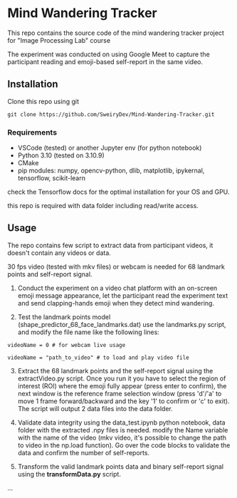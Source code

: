 # Mind Wandering Tracker

This repo contains the source code of the mind wandering tracker project for "Image Processing Lab" course

The experiment was conducted on using Google Meet to capture the participant reading and emoji-based self-report in the same video.

## Installation

Clone this repo using git

`git clone https://github.com/SweiryDev/Mind-Wandering-Tracker.git`

### Requirements

- VSCode (tested) or another Jupyter env (for python notebook)
- Python 3.10 (tested on 3.10.9)
- CMake
- pip modules: numpy, opencv-python, dlib, matplotlib, ipykernal, tensorflow, scikit-learn

check the Tensorflow docs for the optimal installation for your OS and GPU.

this repo is required with data folder including read/write access.

## Usage

The repo contains few script to extract data from participant videos, it doesn't contain any videos or data.

30 fps video (tested with mkv files) or webcam is needed for 68 landmark points and self-report signal.

1. Conduct the experiment on a video chat platform with an on-screen emoji message appearance, let the participant read the experiment text and send clapping-hands emoji when they detect mind wandering.

2. Test the landmark points model (shape_predictor_68_face_landmarks.dat) use the landmarks.py script, and modify the file name like the following lines:

``` 
videoName = 0 # for webcam live usage 

videoName = "path_to_video" # to load and play video file
``` 

3. Extract the 68 landmark points and the self-report signal using the extractVideo.py script.
Once you run it you have to select the region of interest (ROI) where the emoji fully appear (press enter to confirm), the next window is the reference frame selection window (press 'd'/'a' to move 1 frame forward/backward and the key '1' to confirm or 'c' to exit).
The script will output 2 data files into the data folder.

4. Validate data integrity using the data_test.ipynb python notebook, data folder with the extracted .npy files is needed.
modify the Name variable with the name of the video (mkv video, it's possible to change the path to video in the np.load function).
Go over the code blocks to validate the data and confirm the number of self-reports.

5. Transform the valid landmark points data and binary self-report signal using the **transformData.py** script.

...